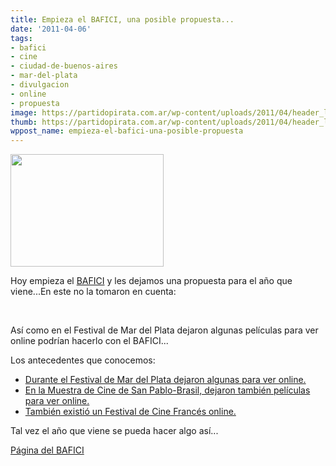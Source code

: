 ```yaml
---
title: Empieza el BAFICI, una posible propuesta...
date: '2011-04-06'
tags:
- bafici
- cine
- ciudad-de-buenos-aires
- mar-del-plata
- divulgacion
- online
- propuesta
image: https://partidopirata.com.ar/wp-content/uploads/2011/04/header_logo.png
thumb: https://partidopirata.com.ar/wp-content/uploads/2011/04/header_logo.png
wppost_name: empieza-el-bafici-una-posible-propuesta
---
```


<a href="https://partidopirata.com.ar/wp-content/uploads/2011/04/header_logo.png"><img class="size-full wp-image-699" title="header_logo" src="https://partidopirata.com.ar/wp-content/uploads/2011/04/header_logo.png" alt="" width="245" height="180" /></a>


Hoy empieza el <a href="http://www.bafici.gov.ar/home/web/es/index.html" target="_blank">BAFICI</a> y les dejamos una propuesta para el año que viene...En este no la tomaron en cuenta:

&nbsp;

Así como en el Festival de Mar del Plata dejaron algunas películas para ver online podrían hacerlo con el BAFICI...

Los antecedentes que conocemos:
<ul>
	<li><a href="http://partido-pirata.blogspot.com/2010/11/sobre-el-festival-de-cine-de-mar-del.html">Durante el Festival de Mar del Plata dejaron algunas para ver online.</a></li>
	<li><a href="http://partido-pirata.blogspot.com/2010/10/una-buena-idea-en-la-mostra-de-cinema.html">En la Muestra de Cine de San Pablo-Brasil, dejaron también películas para ver online.</a></li>
	<li><a href="http://partido-pirata.blogspot.com/2011/01/primer-festival-de-cine-online-my.html">También existió un Festival de Cine Francés online.</a></li>
</ul>
Tal vez el año que viene se pueda hacer algo así...

<a href="http://www.bafici.gov.ar/home/web/es/index.html" target="_blank">Página del BAFICI</a>
